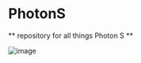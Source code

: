 # PhotonS
** repository for all things Photon S **

![image](https://user-images.githubusercontent.com/11083514/62417242-1f8e6300-b643-11e9-954b-f44126966f83.png)


